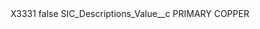 <?xml version="1.0" encoding="UTF-8"?>
<CustomMetadata xmlns="http://soap.sforce.com/2006/04/metadata" xmlns:xsi="http://www.w3.org/2001/XMLSchema-instance" xmlns:xsd="http://www.w3.org/2001/XMLSchema">
    <label>X3331</label>
    <protected>false</protected>
    <values>
        <field>SIC_Descriptions_Value__c</field>
        <value xsi:type="xsd:string">PRIMARY COPPER</value>
    </values>
</CustomMetadata>
